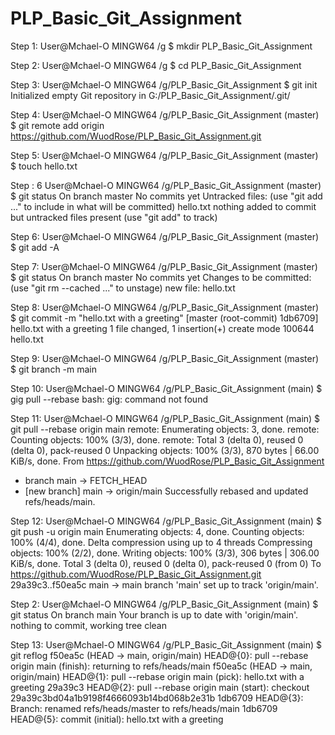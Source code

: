 # PLP_Basic_Git_Assignment

Step 1: User@Mchael-O MINGW64 /g
            $ mkdir PLP_Basic_Git_Assignment

Step 2:  User@Mchael-O MINGW64 /g
              $ cd PLP_Basic_Git_Assignment

Step 3:  User@Mchael-O MINGW64 /g/PLP_Basic_Git_Assignment
               $ git init
                Initialized empty Git repository in G:/PLP_Basic_Git_Assignment/.git/


Step 4:  User@Mchael-O MINGW64 /g/PLP_Basic_Git_Assignment (master)
             $ git remote add origin https://github.com/WuodRose/PLP_Basic_Git_Assignment.git

Step 5:  User@Mchael-O MINGW64 /g/PLP_Basic_Git_Assignment (master)
               $ touch hello.txt

Step : 6   User@Mchael-O MINGW64 /g/PLP_Basic_Git_Assignment (master)
                 $ git status
                  On branch master
                  No commits yet
             Untracked files:
                    (use "git add <file>..." to include in what will be committed)
                         hello.txt
                        nothing added to commit but untracked files present (use "git add" to track)

Step 6:  User@Mchael-O MINGW64 /g/PLP_Basic_Git_Assignment (master)
                $ git add -A

Step 7:  User@Mchael-O MINGW64 /g/PLP_Basic_Git_Assignment (master)
                 $ git status
                   On branch master
                   No commits yet
           Changes to be committed:
                (use "git rm --cached <file>..." to unstage)
                 new file:   hello.txt


Step 8:  User@Mchael-O MINGW64 /g/PLP_Basic_Git_Assignment (master)
              $ git commit -m "hello.txt with a greeting"
                [master (root-commit) 1db6709] hello.txt with a greeting
               1 file changed, 1 insertion(+)
                create mode 100644 hello.txt

Step 9:  User@Mchael-O MINGW64 /g/PLP_Basic_Git_Assignment (master)
             $   git branch -m main


Step 10:  User@Mchael-O MINGW64 /g/PLP_Basic_Git_Assignment (main)
$ gig pull --rebase
bash: gig: command not found




Step 11:  User@Mchael-O MINGW64 /g/PLP_Basic_Git_Assignment (main)
                  $ git pull --rebase origin main
                   remote: Enumerating objects: 3, done.
                  remote: Counting objects: 100% (3/3), done.
                   remote: Total 3 (delta 0), reused 0 (delta 0), pack-reused 0
                     Unpacking objects: 100% (3/3), 870 bytes | 66.00 KiB/s, done.
                    From https://github.com/WuodRose/PLP_Basic_Git_Assignment
 * branch            main       -> FETCH_HEAD
 * [new branch]      main       -> origin/main
Successfully rebased and updated refs/heads/main.

Step 12:  User@Mchael-O MINGW64 /g/PLP_Basic_Git_Assignment (main)
                   $ git push -u origin main
                    Enumerating objects: 4, done.
                   Counting objects: 100% (4/4), done.
                 Delta compression using up to 4 threads
                    Compressing objects: 100% (2/2), done.
Writing objects: 100% (3/3), 306 bytes | 306.00 KiB/s, done.
Total 3 (delta 0), reused 0 (delta 0), pack-reused 0 (from 0)
To https://github.com/WuodRose/PLP_Basic_Git_Assignment.git
   29a39c3..f50ea5c  main -> main
branch 'main' set up to track 'origin/main'.

Step 2:  User@Mchael-O MINGW64 /g/PLP_Basic_Git_Assignment (main)
                $ git status
               On branch main
              Your branch is up to date with 'origin/main'.
           nothing to commit, working tree clean

Step 13:  User@Mchael-O MINGW64 /g/PLP_Basic_Git_Assignment (main)
               $ git reflog
                 f50ea5c (HEAD -> main, origin/main) HEAD@{0}: pull --rebase origin main (finish): returning to refs/heads/main
               f50ea5c (HEAD -> main, origin/main) HEAD@{1}: pull --rebase origin main (pick): hello.txt with a greeting
               29a39c3 HEAD@{2}: pull --rebase origin main (start): checkout                  29a39c3bd04a1b9198f4666093b14bd068b2e31b
1db6709 HEAD@{3}: Branch: renamed refs/heads/master to refs/heads/main
1db6709 HEAD@{5}: commit (initial): hello.txt with a greeting


